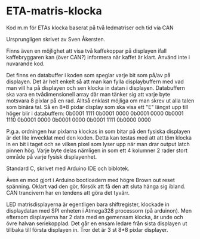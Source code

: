 # ETA-matris-klocka
Kod m.m för ETAs klocka baserat på två ledmatriser och tid via CAN

Ursprungligen skrivet av Sven Åkersten.

Finns även en möjlighet att visa två kaffekoppar på displayen ifall kaffebryggaren kan (över CAN?) informera när kaffet är klart. Använd inte i nuvarande kod.

Det finns en databuffer i koden som speglar varje bit som på/av på displayen. Det är helt enkelt så att man kan fylla displaybuffern med vad man vill ha på displayen och sen klocka in datan i displayen. Databuffern ska vara en tvådimensionell array där man tänker sig att varje byte motsvara 8 pixlar på en rad. Alltså enklast möjliga om man skrev ut alla talen som binära tal.
Så en 8*8 pixlar display som ska visa ett "E" längst upp till höger blir i databuffern:
0b0001 1111
0b0001 0000
0b0001 0000
0b0001 1110
0b0001 0000
0b0001 0000
0b0001 1111
0b0000 0000

P.g.a. ordningen hur pixlarna klockas in som bitar på den fysiska displayen är det lite invecklat med den koden. Detta kan testas med att att töm klocka in en bit i taget och se vilken pixel som lyser upp när man drar output latch pinnen hög. Varje byte delas nämligen in som ett 4 kolumner 2 rader stort område på varje fysisk displayenhet.

Standard C, skrivet med Arduino IDE och biblotek.

Även en mod gjort i Arduino bootloadern med högre Brown out reset spänning. Oklart vad den gör, försök att få den att sluta hänga sig ibland. CAN trancivern har en tendens att göra det tyvärr.

LED matrisdisplayerna är egentligen bara shiftregister, klockade in displaydatan med SPI enheten i Atmega328 processorn (på arduinon). Men eftersom displayerna har 2 data med en gemensam klocka, är  unde och övre halvan seriekopplad. Det går en ensam ledare från sista displayen ut tillbaka till första displayen in. Tror det är 3 st 8*8 pixlar displayer.
